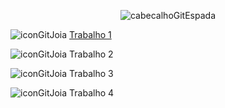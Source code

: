 <div align="center">

![cabecalhoGitEspada](https://github.com/user-attachments/assets/962bcf29-5f4d-4183-8d00-e094c8901dd3)

</div>

![iconGitJoia](https://github.com/user-attachments/assets/5d26f355-6c6f-4da4-a9b0-260d5f507404) [Trabalho 1](https://github.com/user-attachments/files/16532380/Trabalho.01.-.2024.2.pdf)

![iconGitJoia](https://github.com/user-attachments/assets/5d26f355-6c6f-4da4-a9b0-260d5f507404) Trabalho 2

![iconGitJoia](https://github.com/user-attachments/assets/5d26f355-6c6f-4da4-a9b0-260d5f507404) Trabalho 3

![iconGitJoia](https://github.com/user-attachments/assets/5d26f355-6c6f-4da4-a9b0-260d5f507404) Trabalho 4
